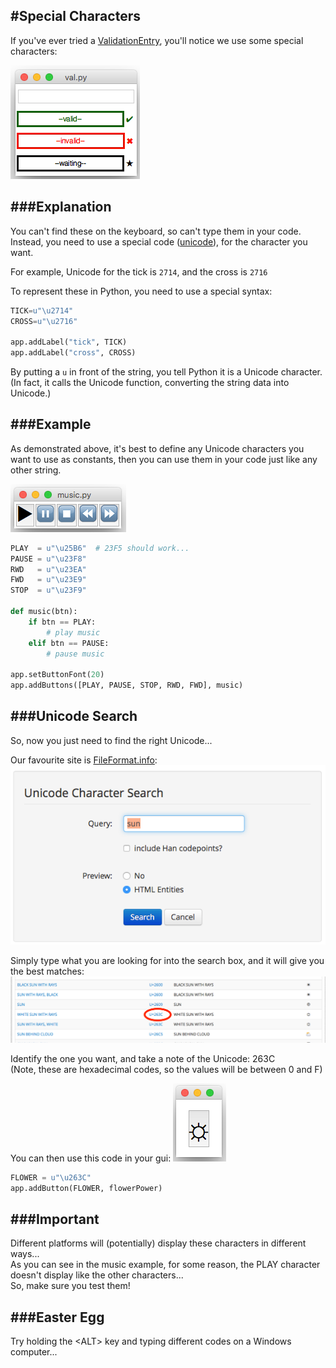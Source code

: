 #Special Characters
---

If you've ever tried a [ValidationEntry](pythonWidgets/#entry), you'll notice we use some special characters:

![ValidationEntry](img/entValidation.png)

###Explanation
---
You can't find these on the keyboard, so can't type them in your code.  
Instead, you need to use a special code ([unicode](https://en.wikipedia.org/wiki/Unicode)), for the character you want.

For example, Unicode for the tick is ```2714```, and the cross is ```2716```

To represent these in Python, you need to use a special syntax:

```python
TICK=u"\u2714"
CROSS=u"\u2716"

app.addLabel("tick", TICK)
app.addLabel("cross", CROSS)
```

By putting a ```u``` in front of the string, you tell Python it is a Unicode character.  
(In fact, it calls the Unicode function, converting the string data into Unicode.)  

###Example
---
As demonstrated above, it's best to define any Unicode characters you want to use as constants, then you can use them in your code just like any other string.  

![MusicPlayer](img/1_unicode.png)

```python
PLAY  = u"\u25B6"  # 23F5 should work...
PAUSE = u"\u23F8"
RWD   = u"\u23EA"
FWD   = u"\u23E9"
STOP  = u"\u23F9"

def music(btn):
    if btn == PLAY:
        # play music
    elif btn == PAUSE:
        # pause music

app.setButtonFont(20)
app.addButtons([PLAY, PAUSE, STOP, RWD, FWD], music)
```

###Unicode Search
---

So, now you just need to find the right Unicode...  

Our favourite site is [FileFormat.info](http://www.fileformat.info/info/unicode/char/search.htm):  
![UnicodeSearch](img/2_unicode.png)

Simply type what you are looking for into the search box, and it will give you the best matches:  
![UnicodeResults](img/3_unicode.png)

Identify the one you want, and take a note of the Unicode: 263C  
(Note, these are hexadecimal codes, so the values will be between 0 and F)  

You can then use this code in your gui: ![UnicodeSun](img/4_unicode.png)  
```python
FLOWER = u"\u263C"
app.addButton(FLOWER, flowerPower)
```

###Important
---
Different platforms will (potentially) display these characters in different ways...  
As you can see in the music example, for some reason, the PLAY character doesn't display like the other characters...  
So, make sure you test them!  

###Easter Egg
---
Try holding the &lt;ALT&gt; key and typing different codes on a Windows computer...  
